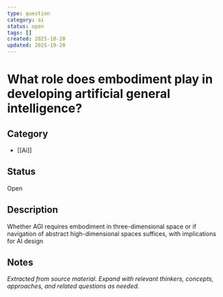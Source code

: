 ```yaml
---
type: question
category: ai
status: open
tags: []
created: 2025-10-20
updated: 2025-10-20
---
```


# What role does embodiment play in developing artificial general intelligence?

## Category

- [[Ai]]

## Status

Open

## Description

Whether AGI requires embodiment in three-dimensional space or if navigation of abstract high-dimensional spaces suffices, with implications for AI design

## Notes

*Extracted from source material. Expand with relevant thinkers, concepts, approaches, and related questions as needed.*

